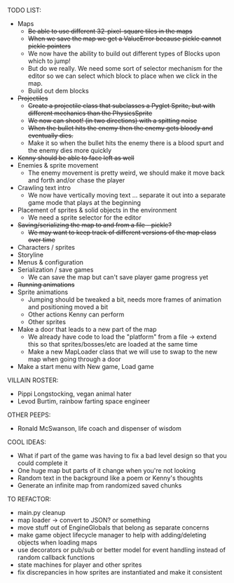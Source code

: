 TODO LIST:
* Maps
   * ~~Be able to use different 32-pixel-square tiles in the maps~~
   * ~~When we save the map we get a ValueError because pickle cannot pickle pointers~~
   * We now have the ability to build out different types of Blocks upon which to jump!
   * But do we really. We need some sort of selector mechanism for the editor so we can select which block
       to place when we click in the map.
   * Build out dem blocks
* ~~Projectiles~~
   * ~~Create a projectile class that subclasses a Pyglet Sprite, but with different mechanics than the PhysicsSprite~~
   * ~~We now can shoot! (in two directions) with a spitting noise~~
   * ~~When the bullet hits the enemy then the enemy gets bloody and eventually dies.~~
   * Make it so when the bullet hits the enemy there is a blood spurt and the enemy dies more quickly
* ~~Kenny should be able to face left as well~~
* Enemies & sprite movement
   * The enemy movement is pretty weird, we should make it move back and forth and/or chase the player
* Crawling text intro
   * We now have vertically moving text ... separate it out into a separate game mode that plays at the beginning
* Placement of sprites & solid objects in the environment
   * We need a sprite selector for the editor
* ~~Saving/serializing the map to and from a file - pickle?~~
   * ~~We may want to keep track of different versions of the map class over time~~
* Characters / sprites
* Storyline
* Menus & configuration
* Serialization / save games
   * We can save the map but can't save player game progress yet
* ~~Running animations~~
* Sprite animations
   * Jumping should be tweaked a bit, needs more frames of animation and positioning moved a bit
   * Other actions Kenny can perform
   * Other sprites
* Make a door that leads to a new part of the map
   * We already have code to load the "platform" from a file -> extend this so that sprites/bosses/etc are loaded at the same time
   * Make a new MapLoader class that we will use to swap to the new map when going through a door
* Make a start menu with New game, Load game

VILLAIN ROSTER:
* Pippi Longstocking, vegan animal hater
* Levod Burtim, rainbow farting space engineer

OTHER PEEPS:
* Ronald McSwanson, life coach and dispenser of wisdom

COOL IDEAS:
* What if part of the game was having to fix a bad level design so that you could complete it
* One huge map but parts of it change when you're not looking
* Random text in the background like a poem or Kenny's thoughts
* Generate an infinite map from randomized saved chunks

TO REFACTOR:
 * main.py cleanup
 * map loader -> convert to JSON? or something
 * move stuff out of EngineGlobals that belong as separate concerns
 * make game object lifecycle manager to help with adding/deleting objects when loading maps
 * use decorators or pub/sub or better model for event handling instead of random callback functions
 * state machines for player and other sprites
 * fix discrepancies in how sprites are instantiated and make it consistent

